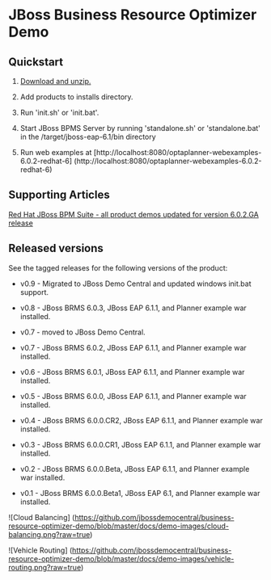 JBoss Business Resource Optimizer Demo 
=============================


Quickstart
----------

1. [Download and unzip.](https://github.com/jbossdemocentral/business-resource-optimizer-demo/archive/master.zip)

2. Add products to installs directory.

3. Run 'init.sh' or 'init.bat'.

4. Start JBoss BPMS Server by running 'standalone.sh' or 'standalone.bat' in the <path-to-project>/target/jboss-eap-6.1/bin directory

5. Run web examples at [http://localhost:8080/optaplanner-webexamples-6.0.2-redhat-6] (http://localhost:8080/optaplanner-webexamples-6.0.2-redhat-6)


Supporting Articles
-------------------

[Red Hat JBoss BPM Suite - all product demos updated for version 6.0.2.GA release](http://www.schabell.org/2014/07/redhat-jboss-bpmsuite-product-demos-6.0.2-updated.html)


Released versions
-----------------

See the tagged releases for the following versions of the product:

- v0.9 - Migrated to JBoss Demo Central and updated windows init.bat support.

- v0.8 - JBoss BRMS 6.0.3, JBoss EAP 6.1.1, and Planner example war installed.

- v0.7 - moved to JBoss Demo Central.

- v0.7 - JBoss BRMS 6.0.2, JBoss EAP 6.1.1, and Planner example war installed.

- v0.6 - JBoss BRMS 6.0.1, JBoss EAP 6.1.1, and Planner example war installed.

- v0.5 - JBoss BRMS 6.0.0, JBoss EAP 6.1.1, and Planner example war installed.

- v0.4 - JBoss BRMS 6.0.0.CR2, JBoss EAP 6.1.1, and Planner example war installed.

- v0.3 - JBoss BRMS 6.0.0.CR1, JBoss EAP 6.1.1, and Planner example war installed.

- v0.2 - JBoss BRMS 6.0.0.Beta, JBoss EAP 6.1.1, and Planner example war installed.

- v0.1 - JBoss BRMS 6.0.0.Beta1, JBoss EAP 6.1, and Planner example war installed.


![Cloud Balancing] (https://github.com/jbossdemocentral/business-resource-optimizer-demo/blob/master/docs/demo-images/cloud-balancing.png?raw=true)

![Vehicle Routing] (https://github.com/jbossdemocentral/business-resource-optimizer-demo/blob/master/docs/demo-images/vehicle-routing.png?raw=true)
